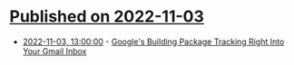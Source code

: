 # [Published on 2022-11-03](index.md)

* [2022-11-03, 13:00:00](https://tech.slashdot.org/story/22/11/02/2117250/googles-building-package-tracking-right-into-your-gmail-inbox?utm_source=rss1.0mainlinkanon&utm_medium=feed) - [Google's Building Package Tracking Right Into Your Gmail Inbox](https://tech.slashdot.org/story/22/11/02/2117250/googles-building-package-tracking-right-into-your-gmail-inbox?utm_source=rss1.0mainlinkanon&utm_medium=feed)
